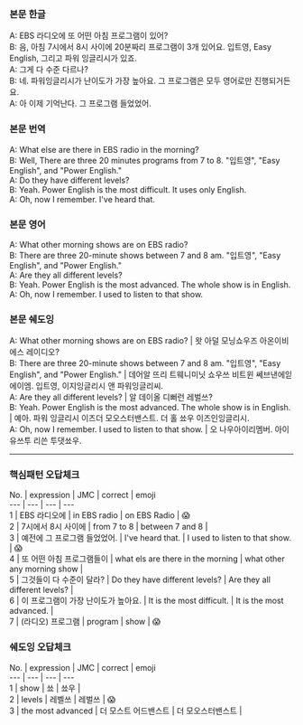 ### 본문 한글
A: EBS 라디오에 또 어떤 아침 프로그램이 있어?  
B: 음, 아침 7시에서 8시 사이에 20분짜리 프로그램이 3개 있어요. 입트영, Easy English, 그리고 파워 잉글리시가 있죠.  
A: 그게 다 수준 다르나?  
B: 네. 파워잉글리시가 난이도가 가장 높아요. 그 프로그램은 모두 영어로만 진행되거든요.  
A: 아 이제 기억난다. 그 프로그램 들었었어.

### 본문 번역
A: What else are there in EBS radio in the morning?  
B: Well, There are three 20 minutes programs from 7 to 8. "입트영", "Easy English", and "Power English."  
A: Do they have different levels?  
B: Yeah. Power English is the most difficult. It uses only English.  
A: Oh, now I remember. I've heard that.  

### 본문 영어
A: What other morning shows are on EBS radio?  
B: There are three 20-minute shows between 7 and 8 am. "입트영", "Easy English", and "Power English."  
A: Are they all different levels?  
B: Yeah. Power English is the most advanced. The whole show is in English.  
A: Oh, now I remember. I used to listen to that show.  

### 본문 쉐도잉
A: What other morning shows are on EBS radio? | 왓 아덜 모닝쇼우즈 아온이비에스 레이디오?  
B: There are three 20-minute shows between 7 and 8 am. "입트영", "Easy English", and "Power English." | 데어알 뜨리 트웨니미닛 쇼우쓰 비트윈 쎄브낸에읻에이엠. 입트영, 이지잉글리시 앤 파워잉글리씨.  
A: Are they all different levels? | 알 데이올 디뻐런 레벌쓰?  
B: Yeah. Power English is the most advanced. The whole show is in English. | 예아. 파워 잉글리시 이즈더 모오스터밴스트. 더 홀 쑈우 이즈인잉글리시.  
A: Oh, now I remember. I used to listen to that show. | 오 나우아이리멤버. 아이 유쓰투 리쓴 투댓쑈우.  

---

### 핵심패턴 오답체크

No. | expression | JMC | correct | emoji  
--- | --- | --- | ---  
1 | EBS 라디오에 | in EBS radio | on EBS Radio | :scream:  
2 | 7시에서 8시 사이에 | from 7 to 8 | between 7 and 8 |  
3 | 예전에 그 프로그램 들었었어. | I've heard that. | I used to listen to that show. | :scream:  
4 | 또 어떤 아침 프로그램들이 | what els are there in the morning | what other any morning show |  
5 | 그것들이 다 수준이 달라? | Do they have different levels? | Are they all different levels? |  
6 | 이 프로그램이 가장 난이도가 높아요. | It is the most difficult. | It is the most advanced. |  
7 | (라디오) 프로그램 | program | show | :scream:  

### 쉐도잉 오답체크
No. | expression | JMC | correct | emoji  
--- | --- | --- | ---  
1 | show | 쑈 | 쑈우 |  
2 | levels | 레벨쓰 | 레벌쓰 | :scream:  
3 | the most advanced | 더 모스트 어드밴스트 | 더 모오스터밴스트 |  
